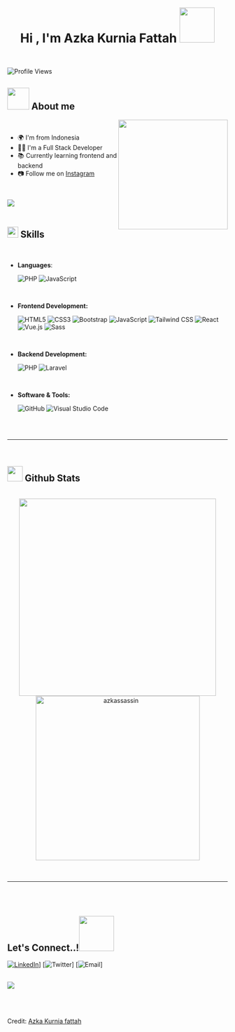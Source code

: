 <h1 align="center"><b>Hi , I'm Azka Kurnia Fattah </b><img src="https://media4.giphy.com/media/v1.Y2lkPTc5MGI3NjExZWJ5YXB5Y3BzaHVxeW93YWxwOGp6ZHNtOTVwM3B6d2poMWlrOGtzOSZlcD12MV9pbnRlcm5hbF9naWZfYnlfaWQmY3Q9cw/kBZ212yGzFaxgkSIKW/giphy.gif" width="80"></h1>

<br>

![Profile Views](https://komarev.com/ghpvc/?username=azkassassin&color=blueviolet)




## <picture><img src = "https://media4.giphy.com/media/v1.Y2lkPTc5MGI3NjExMXByZWFsaHdrY204aDA0bTNpOTFkcDFjbW1lNDJsZDJ0bzNhZ2pxbyZlcD12MV9pbnRlcm5hbF9naWZfYnlfaWQmY3Q9cw/k76eCxLAYwyjyFXClf/giphy.gif" width = 50px></picture> **About me**

<picture> <img align="right" src="https://media.giphy.com/media/LBFPLXkgoVm80dx6sP/giphy.gif?cid=790b7611sjdelg9j89s3pznzkksmf65b308gskrqepejdgg2&ep=v1_stickers_search&rid=giphy.gif&ct=s" width = 250px></picture>

<br>

- 🌍 I'm from Indonesia  
- 👨‍💻 I'm a Full Stack Developer  
- 📚 Currently learning frontend and backend  
- 📷 Follow me on [Instagram](https://instagram.com/zkaknfth_)

<br>

<img src="https://user-images.githubusercontent.com/73097560/115834477-dbab4500-a447-11eb-908a-139a6edaec5c.gif"><br><br>

## <img src="https://media2.giphy.com/media/QssGEmpkyEOhBCb7e1/giphy.gif?cid=ecf05e47a0n3gi1bfqntqmob8g9aid1oyj2wr3ds3mg700bl&rid=giphy.gif" width ="25"><b> Skills</b>
<br>

<p align="center">

- **Languages**:

    ![PHP](https://img.shields.io/badge/PHP-777BB4?style=flat&logo=php&logoColor=white) 
    ![JavaScript](https://img.shields.io/badge/JavaScript-F7DF1E?style=flat&logo=javascript&logoColor=black)

<br>

- **Frontend Development:**

    ![HTML5](https://img.shields.io/badge/HTML5-E34F26?style=flat&logo=html5&logoColor=white)
    ![CSS3](https://img.shields.io/badge/CSS3-1572B6?style=flat&logo=css3&logoColor=white)
    ![Bootstrap](https://img.shields.io/badge/Bootstrap-563D7C?style=flat&logo=bootstrap&logoColor=white)
    ![JavaScript](https://img.shields.io/badge/JavaScript-F7DF1E?style=flat&logo=javascript&logoColor=white)
    ![Tailwind CSS](https://img.shields.io/badge/TailwindCSS-38B2AC?style=flat&logo=tailwindcss&logoColor=white)
    ![React](https://img.shields.io/badge/React-61DAFB?style=flat&logo=react&logoColor=white)
    ![Vue.js](https://img.shields.io/badge/Vue.js-41B883?style=flat&logo=vue.js&logoColor=white)
    ![Sass](https://img.shields.io/badge/Sass-CC6699?style=flat&logo=sass&logoColor=white)

<br>

- **Backend Development:**

    ![PHP](https://img.shields.io/badge/PHP-777BB4?style=flat&logo=php&logoColor=white)
    ![Laravel](https://img.shields.io/badge/Laravel-FF2D20?style=flat&logo=laravel&logoColor=white)

<br>

- **Software & Tools:**

    ![GitHub](https://img.shields.io/badge/GitHub-181717?style=flat&logo=github&logoColor=white)
    ![Visual Studio Code](https://img.shields.io/badge/VSCode-007ACC?style=flat&logo=visual-studio-code&logoColor=white)

</p>

<br>
<br>

-----

<br>


## <img src="https://media.giphy.com/media/iY8CRBdQXODJSCERIr/giphy.gif" width="35"><b> Github Stats </b>
<br>

<div align="center">
  
<a href="https://github.com/azkassassin/">
  <img src="https://github-readme-stats.vercel.app/api?username=azkassassin&show_icons=true&theme=tokyonight" width="450"/>
  <img src="https://github-readme-stats.vercel.app/api/top-langs/?username=anuraghazra&layout=compact&show_icons=true&theme=cobalt" width="375"  alt="azkassassin"/>

</a>
</div>

<br>
<br>

-----

<br>
<br>

## <b> Let's Connect..!</b><img src="https://media3.giphy.com/media/v1.Y2lkPTc5MGI3NjExY3I0NHU0bG9zaHg5NWlweWhkYWZweHI4MGh6N3Q5ajUwOTd1a2o0ayZlcD12MV9pbnRlcm5hbF9naWZfYnlfaWQmY3Q9cw/x8OcbWI1OxszLBBViw/giphy.gif" width ="80">

[![LinkedIn](https://img.shields.io/badge/LinkedIn-AzkaKurnia-blue?style=flat&logo=linkedin)](https://linkedin.com/in/yourprofile)]
[![Twitter](https://img.shields.io/badge/Twitter-AzkaKurnia-blue?style=flat&logo=twitter)]
[![Email](https://img.shields.io/badge/Email-AzkaKurnia-red?style=flat&logo=gmail)]

<br>
<img src="https://user-images.githubusercontent.com/73097560/115834477-dbab4500-a447-11eb-908a-139a6edaec5c.gif">
<br>
<br>
<br>

<div align='center'>

</div>
<br>

Credit: [Azka Kurnia fattah](https://github.com/azkassassin)
